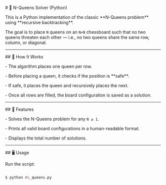 \# 🧩 N-Queens Solver (Python)



This is a Python implementation of the classic \*\*N-Queens problem\*\* using \*\*recursive backtracking\*\*.



The goal is to place `N` queens on an `N×N` chessboard such that no two queens threaten each other — i.e., no two queens share the same row, column, or diagonal.



---



\## 🚀 How It Works



\- The algorithm places one queen per row.

\- Before placing a queen, it checks if the position is \*\*safe\*\*.

\- If safe, it places the queen and recursively places the next.

\- Once all rows are filled, the board configuration is saved as a solution.



---



\## 📌 Features



\- Solves the N-Queens problem for any `N ≥ 1`.

\- Prints all valid board configurations in a human-readable format.

\- Displays the total number of solutions.



---



\## 🖥️ Usage



Run the script:



```bash

$ python n\_queens.py




